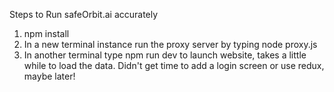 Steps to Run safeOrbit.ai accurately
1. npm install
2. In a new terminal instance run the proxy server by typing node proxy.js
3. In another terminal type npm run dev to launch website, takes a little while to load the data. Didn't get time to add a login screen or use redux, maybe later!